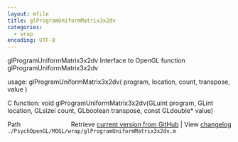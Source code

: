 ```yaml
---
layout: mfile
title: glProgramUniformMatrix3x2dv
categories:
  - wrap
encoding: UTF-8
---
```


glProgramUniformMatrix3x2dv  Interface to OpenGL function glProgramUniformMatrix3x2dv

usage:  glProgramUniformMatrix3x2dv( program, location, count, transpose, value )

C function:  void glProgramUniformMatrix3x2dv(GLuint program, GLint location, GLsizei count, GLboolean transpose, const GLdouble\* value)


<div class="code_header" style="text-align:right;">
  <span style="float:left;">Path&nbsp;&nbsp;</span> <span class="counter">Retrieve <a href=
  "https://raw.github.com/Psychtoolbox-3/Psychtoolbox-3/beta/./PsychOpenGL/MOGL/wrap/glProgramUniformMatrix3x2dv.m">current version from GitHub</a> | View <a href=
  "https://github.com/Psychtoolbox-3/Psychtoolbox-3/commits/beta/./PsychOpenGL/MOGL/wrap/glProgramUniformMatrix3x2dv.m">changelog</a></span>
</div>
<div class="code">
  <code>./PsychOpenGL/MOGL/wrap/glProgramUniformMatrix3x2dv.m</code>
</div>
